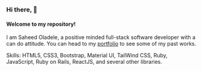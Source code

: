 ### Hi there, 👋

#### Welcome to my repository! 

I am Saheed Oladele, a positive minded full-stack software developer with a can do attitude. You can head to my [portfolio](https://saheedoladele.com) to see some of my past works.

Skills: HTML5, CSS3, Bootstrap, Material UI, TailWind CSS, Ruby, JavaScript, Ruby on Rails, ReactJS, and several other libraries.

<!--
**suretrust/suretrust** is a ✨ _special_ ✨ repository because its `README.md` (this file) appears on your GitHub profile.

Here are some ideas to get you started:

- 🔭 I’m currently working on ...
- 🌱 I’m currently learning ...
- 👯 I’m looking to collaborate on ...
- 🤔 I’m looking for help with ...
- 💬 Ask me about ...
- 📫 How to reach me: ...
- 😄 Pronouns: ...
- ⚡ Fun fact: ...
-->
